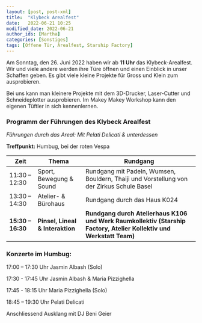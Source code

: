 ```yaml
---
layout: [post, post-xml]              
title:  "Klybeck Arealfest"         
date:   2022-06-21 10:25              
modified_date: 2022-06-21             
author_ids: [Martha]                 
categories: [Sonstiges]     
tags: [Offene Tür, Arealfest, Starship Factory]   
---
```


Am Sonntag, den 26. Juni 2022 haben wir ab <b> 11 Uhr </b> das Klybeck-Arealfest. Wir und viele andere werden ihre Türe öffnen und einen Einblick 
in unser Schaffen geben. 
Es gibt viele kleine Projekte für Gross und Klein zum ausprobieren. 

Bei uns kann man kleinere Projekte mit dem 3D-Drucker, Laser-Cutter und Schneideplotter ausprobieren. Im Makey Makey Workshop kann 
den eigenen Tüftler in sich kennenlernen. 

### Programm der Führungen des Klybeck Arealfest

*Führungen durch das Areal: Mit Pelati Delicati & unterdessen*

<b>Treffpunkt:</b> Humbug, bei der roten Vespa

| Zeit | Thema | Rundgang |
| ------ | ------ | ------ |
| 11:30 – 12:30 | Sport, Bewegung & Sound |  Rundgang mit Padeln, Wumsen, Bouldern, Thaiji und Vorstellung von der Zirkus Schule Basel |
| 13:30 – 14:30 | Atelier- & Bürohaus |  Rundgang durch das Haus K024|
| <b>15:30 – 16:30</b> | <b>Pinsel, Lineal & Interaktion</b> |  <b>Rundgang durch Atelierhaus K106 und Werk Raumkollektiv (Starship Factory, Atelier Kollektiv und Werkstatt Team)</b> |


### Konzerte im Humbug:

17:00 – 17:30 Uhr Jasmin Albash (Solo)

17:30 - 17:45 Uhr Jasmin Albash & Maria Pizzighella

17:45 - 18:15 Uhr Maria Pizzighella (Solo)

18:45 – 19:30 Uhr Pelati Delicati

Anschliessend Ausklang mit DJ Beni Geier 
